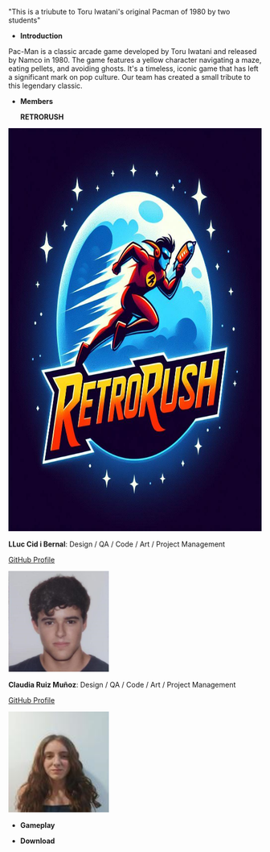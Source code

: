 "This is a triubute to Toru Iwatani's original Pacman of 1980 by two students"


  - **Introduction**

  Pac-Man is a classic arcade game developed by Toru Iwatani and released by Namco in 1980. The game features a yellow character navigating a maze, eating pellets, and avoiding ghosts. It's a timeless, iconic game that has left a significant mark on pop culture. Our team has created a small tribute to this legendary classic.

  - **Members**

    **RETRORUSH**

<img src="https://github.com/Lluccib/PacMan--RetroRush/blob/web/Imatges/Logo.jpg" width="800" height="800">



**LLuc Cid i Bernal**:                    Design / QA / Code /  Art / Project Management 
    
 [GitHub Profile](https://github.com/Lluccib)

  <img src="https://raw.githubusercontent.com/Lluccib/PacMan--RetroRush/web/Imatges/Grup/lluc.png" width="200" height="200"> 
  


 **Claudia Ruiz Muñoz**:                           Design / QA / Code / Art / Project Management 

  [GitHub Profile](https://github.com/cla4d1a)


<img src="https://github.com/Lluccib/PacMan--RetroRush/blob/web/Imatges/Grup/clau.png" width="200" height="200"> 
  

    
  - **Gameplay**



  - **Download**
   

